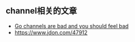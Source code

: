 ## channel相关的文章
* [Go channels are bad and you should feel bad](https://www.jtolio.com/2016/03/go-channels-are-bad-and-you-should-feel-bad/)
* https://www.jdon.com/47912
